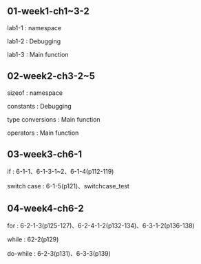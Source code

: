 ## 01-week1-ch1~3-2
lab1-1 : namespace

lab1-2 : Debugging

lab1-3 : Main function

## 02-week2-ch3-2~5
sizeof : namespace

constants : Debugging

type conversions : Main function

operators : Main function

## 03-week3-ch6-1
if : 6-1-1、6-1-3-1~2、6-1-4(p112-119)

switch case : 6-1-5(p121)、switchcase_test

## 04-week4-ch6-2
for : 6-2-1-3(p125-127)、6-2-4-1-2(p132-134)、6-3-1-2(p136-138)

while : 62-2(p129)

do-while : 6-2-3(p131)、6-3-3(p139)
